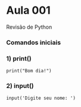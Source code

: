 # Aula 001

Revisão de Python

### Comandos iniciais

### 1) print()

```
print("Bom dia!")
```


### 2) input()

```
input('Digite seu nome: ')
```